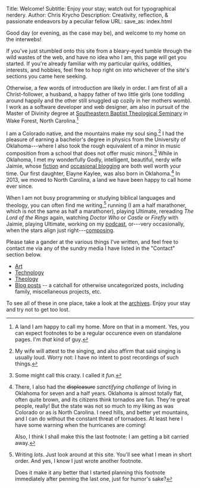 Title: Welcome!
Subtitle: Enjoy your stay; watch out for typographical nerdery.
Author: Chris Krycho
Description: Creativity, reflection, & passionate endeavors by a peculiar fellow
URL:
save_as: index.html

Good day (or evening, as the case may be), and welcome to my home on the
interwebs!

If you've just stumbled onto this site from a bleary-eyed tumble through the
wild wastes of the web, and have no idea who I am, this page will get you
started. If you're already familiar with my particular quirks, oddities,
interests, and hobbies, feel free to hop right on into whichever of the site's
sections you came here seeking.

Otherwise, a few words of introduction are likely in order. I am first of all a
Christ-follower, a husband, a happy father of two little girls (one toddling
around happily and the other still snuggled up cozily in her mothers womb). I
work as a software developer and web designer, am also in pursuit of the Master
of Divinity degree at [Southeastern Baptist Theological Seminary][sebts] in Wake
Forest, North Carolina.[^nc]

I am a Colorado native, and the mountains make my soul sing.[^sing] I had the
pleasure of earning a bachelor's degree in physics from the University of
Oklahoma---where I also took the rough equivalent of a minor in music
composition from a school that does not offer music minors.[^minor] While in
Oklahoma, I met my wonderfully Godly, intelligent, beautiful, nerdy wife Jaimie,
whose [fiction][fiction] and [occasional blogging][jaimie] are both well worth
your time. Our first daughter, Elayne Kaylee, was also born in Oklahoma.[^ok] In
2013, we moved to North Carolina, a land we have been happy to call home ever
since.

When I am not busy programming or studying biblical languages and theology, you
can often find me writing,[^writing] running (I am a half marathoner, which is
not the same as half a marathoner), playing Ultimate, rereading _The Lord of the
Rings_ again, watching _Doctor Who_ or _Castle_ or _Firefly_ with Jaimie,
playing Ultimate, working on my [podcast][ws],  or---very occasionally, when the
stars align just right---[composing][soundcloud].

Please take a gander at the various things I've written, and feel free to
contact me via any of the sundry media I have listed in the "Contact" section
below.

- [Art](/art/)
- [Technology](/tech/)
- [Theology](/theology/)
- [Blog posts](/blog/) -- a catchall for otherwise uncategorized posts,
  including family, miscellaneous projects, etc.

To see all of these in one place, take a look at the [archives](/archives.html).
Enjoy your stay and try not to get too lost.

[sebts]: http://www.sebts.edu/
[jaimie]: http://jaimiedawn.blogspot.com
[fiction]: http://jaimiekrycho.com
[ws]: http://www.winningslowly.org/
[soundcloud]: https://soundcloud.com/chriskrycho

[^nc]: A land I am happy to call my home. More on that in a moment. Yes, you can
    expect footnotes to be a regular occurence even on standalone pages. I'm
    *that* kind of guy.

[^sing]: My wife will attest to the singing, and also affirm that said singing
    is usually loud. Worry not: I have no intent to post recordings of such
    things.

[^minor]: Some might call this crazy. I called it *fun*.

[^ok]: There, I also had the <del>displeasure</del> *sanctifying challenge* of
    living in Oklahoma for seven and a half years. Oklahoma is almost totally
    flat, often quite brown, and its citizens think tornados are fun. They're
    great people, really! But the state was not so much to my liking as was
    Colorado or as is North Carolina. I need hills, and better yet mountains,
    and I can do without the constant threat of tornadoes. At least here I have
    some warning when the hurricanes are coming!

    Also, I think I shall make this the last footnote: I am getting a bit
    carried away.

[^writing]: Writing *lots*. Just look around at this site. You'll see what I
    mean in short order. And yes, I know I just wrote another footnote.

    Does it make it any better that I started planning this footnote immediately
    after penning the last one, just for humor's sake?
